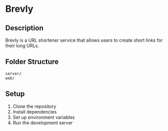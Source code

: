 # Brevly

## Description

Brevly is a URL shortener service that allows users to create short links for their long URLs.

## Folder Structure

```
server/
web/
```

## Setup

1. Clone the repository
2. Install dependencies
3. Set up environment variables
4. Run the development server
